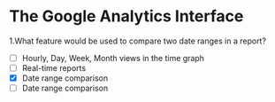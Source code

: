 # The Google Analytics Interface

1.What feature would be used to compare two date ranges in a report?

- [ ] Hourly, Day, Week, Month views in the time graph
- [ ] Real-time reports
- [x] Date range comparison
- [ ] Date range comparison
